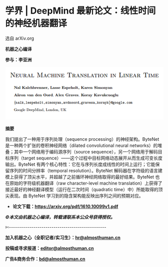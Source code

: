 # 学界 | DeepMind 最新论文：线性时间的神经机器翻译

选自 arXiv.org

**机器之心编译**

**参与：李亚洲**

**![](img/df03e3bc2a44d840ef822248b1162331.jpg)** 

**摘要**

我们提出了一种用于序列处理（sequence processing）的神经架构。ByteNet 是一种两个扩张的卷积神经网络（dilated convolutional neural networks）的堆叠；其中一个网络用于编码源序列（source sequence），另一个网络用于解码目标序列（target sequence）——这个过程中目标网络动态展开从而生成可变长度输出。ByteNet 有两个核心特性：它在与序列长度成线性的时间上运行；它能保留序列的时间分辨率（temporal resolution）。ByteNet 解码器在字符级的语言建模上获得了顶尖水平，并超越了之前循环神经网络取得的最好结果。ByteNet 也在原始的字符级机器翻译（raw character-level machine translation）上获得了接近最好的神经翻译模型（运行在二次时间（quadratic time）中）所能取得的顶尖表现。由 ByteNet 学习到的隐含架构能反映出序列之间的预期对应。

*   **论文下载：https://arxiv.org/pdf/1610.10099v1.pdf**

******©本文由机器之心编译，***转载请联系本公众号获得授权******。***

✄------------------------------------------------

**加入机器之心（全职记者/实习生）：hr@almosthuman.cn**

**投稿或寻求报道：editor@almosthuman.cn**

**广告&商务合作：bd@almosthuman.cn**